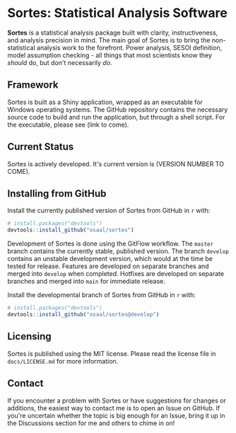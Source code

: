 # Sortes: Statistical Analysis Software

**Sortes** is a statistical analysis package built with clarity, instructiveness, and analysis precision in mind. The main goal of Sortes is to bring the non-statistical analysis work to the forefront. Power analysis, SESOI definition, model assumption checking - all things that most scientists know they *should* do, but don't necessarily *do*.

## Framework

Sortes is built as a Shiny application, wrapped as an executable for Windows operating systems. The GitHub repository contains the necessary source code to build and run the application, but through a shell script. For the executable, please see (link to come).

## Current Status

Sortes is actively developed. It's current version is (VERSION NUMBER TO COME).

## Installing from GitHub

Install the currently published version of Sortes from GitHub in `r` with:

``` r
# install.packages("devtools")
devtools::install_github("osaal/sortes")
```

Development of Sortes is done using the GitFlow workflow. The `master` branch contains the currently stable, published version. The branch `develop` contains an unstable development version, which would at the time be tested for release. Features are developed on separate branches and merged into `develop` when completed. Hotfixes are developed on separate branches and merged into `main` for immediate release.

Install the developmental branch of Sortes from GitHub in `r` with:

``` r
# install.packages("devtools")
devtools::install_github("osaal/sortes@develop")
```

## Licensing

Sortes is published using the MIT license. Please read the license file in `docs/LICENSE.md` for more information.

## Contact

If you encounter a problem with Sortes or have suggestions for changes or additions, the easiest way to contact me is to open an Issue on GitHub. If you're uncertain whether the topic is big enough for an Issue, bring it up in the Discussions section for me and others to chime in on!
